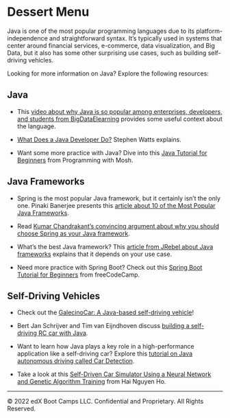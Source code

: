 # Dessert Menu

Java is one of the most popular programming languages due to its platform-independence and straightforward syntax. It’s typically used in systems that center around financial services, e-commerce, data visualization, and Big Data, but it also has some other surprising use cases, such as building self-driving vehicles.

Looking for more information on Java? Explore the following resources:

## Java

* This [video about why Java is so popular among enterprises, developers, and students from BigDataElearning](https://youtu.be/3Per7Gq6G2M) provides some useful context about the language.

* [What Does a Java Developer Do?](https://www.bmc.com/blogs/java-developer-roles-and-responsibilities/) Stephen Watts explains.

* Want some more practice with Java? Dive into this [Java Tutorial for Beginners](https://youtu.be/eIrMbAQSU34) from Programming with Mosh.

## Java Frameworks

* Spring is the most popular Java framework, but it certainly isn’t the only one. Pinaki Banerjee presents this [article about 10 of the Most Popular Java Frameworks](https://www.geeksforgeeks.org/top-10-most-popular-java-frameworks-for-web-development/).

* Read [Kumar Chandrakant’s convincing argument about why you should choose Spring as your Java framework](https://www.baeldung.com/spring-why-to-choose).

* What’s the best Java framework? This [article from JRebel about Java frameworks](https://www.jrebel.com/blog/best-java-frameworks) explains that it depends on your use case.

* Need more practice with Spring Boot? Check out this [Spring Boot Tutorial for Beginners](https://youtu.be/vtPkZShrvXQ) from freeCodeCamp.

## Self-Driving Vehicles

* Check out the [GalecinoCar: A Java-based self-driving vehicle](https://opensource.com/article/18/6/galecino-car)!

* Bert Jan Schrijver and Tim van Eijndhoven discuss [building a self-driving RC car with Java](https://youtu.be/OL0vg1WmI6I).

* Want to learn how Java plays a key role in a high-performance application like a self-driving car? Explore this [tutorial on Java autonomous driving called Car Detection](https://dzone.com/articles/java-autonomous-driving-car-detection-1).

* Take a look at this [Self-Driven Car Simulator Using a Neural Network and Genetic Algorithm Training](https://www.codeproject.com/Articles/1160551/Self-Driven-Car-Simulator-Using-a-Neural-Network-a) from Hai Nguyen Ho.

---
© 2022 edX Boot Camps LLC. Confidential and Proprietary. All Rights Reserved.